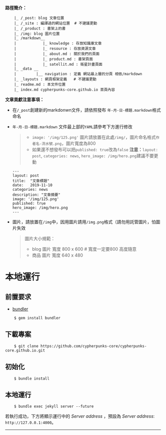 **路徑簡介：**

```
    |_ /_post: blog 文章位置
    |_ /_site : 編譯過的網站位置  # 不建議更動
    |_ /_product : 書架上的書
    |_ /img: blog 圖片位置
    |_ /markdown__
    |            |_ knowledge : 存放知識庫文章
    |            |_ resource : 存放資源文章
    |            |_ about.md : 關於我們的頁面
    |            |_ product.md : 書架頁面
    |            |_ satellit.md : 衛星計畫頁面		   
    |_ _data __    
    |         |__ navigation : 定義 網站最上層的分頁 相依/markdown    
    |_ _layouts : 網頁框架定義   # 不建議更動   
    |_ readme.md : 本文件位置    
    |_ index.md cypherpunks-core.github.io 首頁內容
```

**文章貢獻注意事項：**
* 在`/_post`創建新的markdonwn文件，請依照發布 `年-月-日-標題.markdown`格式命名
* `年-月-日-標題.markdown` 文件最上部的`YAML`請參考下方進行修改
	> * `image: '/img/125.png'` 圖片請放置在此處`/img/`，圖片命名格式`作者名-流水號.png`，圖片寬度為800
	> * 如果還不想發布可以把`published: true`改為`false`
	> **注意：**`layout: post`, `categories: news`, `hero_image: /img/hero.png`建議不要更動
	```
	---
	layout: post
	title:  "文章標題"
	date:   2019-11-10
	categories: news
	description: "文章摘要"
	image: '/img/125.png'
	published: true
	hero_image: /img/hero.png
	---
	```
* 圖片，請放置在`/img`中，因用圖片請用`/img.png`格式（請勿用託管圖片，怕圖片失效

	> 圖片大小規範：
	> * blog 圖片 寬度 800 x 600  # 寬度一定要800 高度隨意
	> * 商品  圖片 寬度 640 x 480


# 本地運行
## 前置要求
- [bundler](https://bundler.io/#getting-started)
```
    $ gem install bundler
```

## 下載專案
```
    $ git clone https://github.com/cypherpunks-core/cypherpunks-core.github.io.git
```

## 初始化
```
    $ bundle install
```

## 本地運行
```
    $ bundle exec jekyll server --future
```
若執行成功，下方將顯示運行中的 _Server address_ ，預設為 _Server address_: `http://127.0.0.1:4000`。


---


